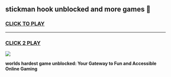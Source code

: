 
## stickman hook unblocked and more games 👋
<h3>
<a href="https://premium.freeplayer.one?title=stickman_hook_unblocked_and_more_games&ref=13F">CLICK TO PLAY</a></h3>
<hr>

<h3>
<a href="https://premium.freeplayer.one?title=stickman_hook_unblocked_and_more_games&ref=13F">CLICK 2 PLAY</a>
  
</h3>

<a href="https://premium.freeplayer.one?title=stickman_hook_unblocked_and_more_games&ref=12F/"><img src="https://clearcache.store/games.png"></a>


**worlds hardest game unblocked: Your Gateway to Fun and Accessible Online Gaming**
